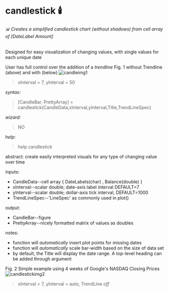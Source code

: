 # candlestick :candle:
###### :bar_chart: Creates a simplified candlestick chart (without shadows) from cell array of [DateLabel Amount]

Designed for easy visualization of changing values, with single values for each unique date

User has full control over the addition of a *trendline*
Fig. 1   without Trendline (above) and with (below)
![candleimg1](https://user-images.githubusercontent.com/46664545/52989157-29434780-33d0-11e9-8da7-772e4531380f.jpg)
> xInterval = 7, yInterval = 50


*syntax:*
> [CandleBar, PrettyArray] = candlestick(CandleData,xInterval,yInterval,Title,TrendLineSpec)

*wizard:*
> NO

*help:*
> help candlestick

abstract: create easily interpreted visuals for any type of changing value over time
  
inputs:
- CandleData--cell array { DateLabels(char) , Balance(double) }
- xInterval--scalar double; date-axis label interval DEFAULT=7
- yInterval--scalar double; dollar-axis tick interval, DEFAULT=1000
- TrendLineSpec--'LineSpec' as commonly used in plot()
      
output:
- CandleBar--figure
- PrettyArray--nicely formatted matrix of values as doubles

notes:
- function will *automatically* insert plot points for missing dates
- function will *automatically* scale bar-width based on the size of data set
- by default, the Title will display the date range. A top-level heading can be added through argument

Fig. 2   Simple example using 4 weeks of Google's NASDAQ Closing Prices
![candlestickimg2](https://user-images.githubusercontent.com/46664545/52988742-6dcde380-33ce-11e9-85c8-131c360ac45a.jpg)
> xInterval = 7, yInterval = auto, TrendLine *off*


